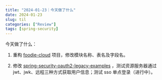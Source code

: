 ```yaml
---
title: "2024-01-23｜今天做了什么"
date: 2024-01-23
slug: til
categories: ["Review"]
tags: [spring-security]
---
```




今天做了什么：

1. 重构 [foodie-cloud](https://github.com/chensoul/foodie-cloud) 项目，修改模块名称、表名及字段名。
   
1. 修改 [spring-security-oauth2-legacy-examples](https://github.com/chensoul/spring-security-oauth2-legacy-examples) ，测试资源服务器通过 jwt、jwk、远程三种方式获取用户信息；测试 sso 单点登录（进行中）。
